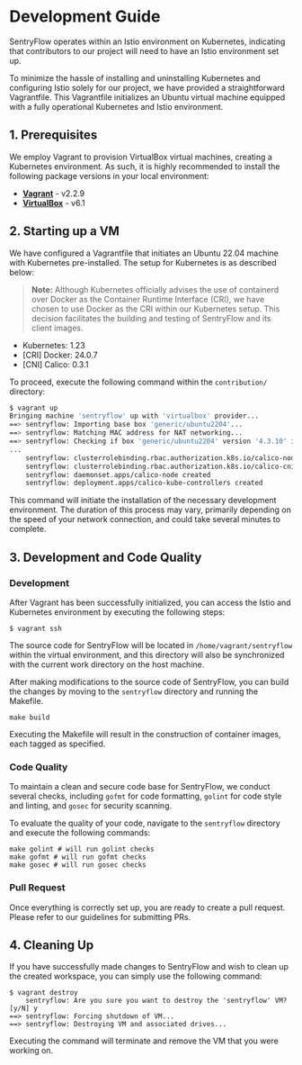 # Development Guide

SentryFlow operates within an Istio environment on Kubernetes, indicating that contributors to our project will need to have an Istio environment set up.

To minimize the hassle of installing and uninstalling Kubernetes and configuring Istio solely for our project, we have provided a straightforward Vagrantfile. This Vagrantfile initializes an Ubuntu virtual machine equipped with a fully operational Kubernetes and Istio environment.

## 1. Prerequisites

We employ Vagrant to provision VirtualBox virtual machines, creating a Kubernetes environment. As such, it is highly recommended to install the following package versions in your local environment:

- **[Vagrant](https://www.vagrantup.com/)** - v2.2.9
- **[VirtualBox](https://www.virtualbox.org/)** - v6.1

## 2. Starting up a VM

We have configured a Vagrantfile that initiates an Ubuntu 22.04 machine with Kubernetes pre-installed. The setup for Kubernetes is as described below:

> **Note:** Although Kubernetes officially advises the use of containerd over Docker as the Container Runtime Interface (CRI), we have chosen to use Docker as the CRI within our Kubernetes setup. This decision facilitates the building and testing of SentryFlow and its client images.

- Kubernetes: 1.23
- [CRI] Docker: 24.0.7
- [CNI] Calico: 0.3.1

To proceed, execute the following command within the `contribution/` directory:

```bash
$ vagrant up
Bringing machine 'sentryflow' up with 'virtualbox' provider...
==> sentryflow: Importing base box 'generic/ubuntu2204'...
==> sentryflow: Matching MAC address for NAT networking...
==> sentryflow: Checking if box 'generic/ubuntu2204' version '4.3.10' is up to date...
...
    sentryflow: clusterrolebinding.rbac.authorization.k8s.io/calico-node created
    sentryflow: clusterrolebinding.rbac.authorization.k8s.io/calico-cni-plugin created
    sentryflow: daemonset.apps/calico-node created
    sentryflow: deployment.apps/calico-kube-controllers created
```

This command will initiate the installation of the necessary development environment. The duration of this process may vary, primarily depending on the speed of your network connection, and could take several minutes to complete.

## 3. Development and Code Quality

### Development

After Vagrant has been successfully initialized, you can access the Istio and Kubernetes environment by executing the following steps:

```
$ vagrant ssh
```

The source code for SentryFlow will be located in `/home/vagrant/sentryflow` within the virtual environment, and this directory will also be synchronized with the current work directory on the host machine.

After making modifications to the source code of SentryFlow, you can build the changes by moving to the `sentryflow` directory and running the Makefile.

```
make build
```

Executing the Makefile will result in the construction of container images, each tagged as specified.

### Code Quality

To maintain a clean and secure code base for SentryFlow, we conduct several checks, including `gofmt` for code formatting, `golint` for code style and linting, and `gosec` for security scanning.

To evaluate the quality of your code, navigate to the `sentryflow` directory and execute the following commands:

```
make golint # will run golint checks
make gofmt # will run gofmt checks
make gosec # will run gosec checks
```

### Pull Request

Once everything is correctly set up, you are ready to create a pull request. Please refer to our guidelines for submitting PRs.

## 4. Cleaning Up

If you have successfully made changes to SentryFlow and wish to clean up the created workspace, you can simply use the following command:

```
$ vagrant destroy
    sentryflow: Are you sure you want to destroy the 'sentryflow' VM? [y/N] y
==> sentryflow: Forcing shutdown of VM...
==> sentryflow: Destroying VM and associated drives...
```

Executing the command will terminate and remove the VM that you were working on.
